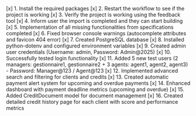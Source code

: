 [x] 1. Install the required packages
[x] 2. Restart the workflow to see if the project is working
[x] 3. Verify the project is working using the feedback tool
[x] 4. Inform user the import is completed and they can start building
[x] 5. Implementation of all missing functionalities from specifications completed
[x] 6. Fixed browser console warnings (autocomplete attributes and favicon 404 error)
[x] 7. Created PostgreSQL database
[x] 8. Installed python-dotenv and configured environment variables
[x] 9. Created admin user credentials (Username: admin, Password: Admin@2025)
[x] 10. Successfully tested login functionality
[x] 11. Added 5 new test users (2 managers: gestionnaire1, gestionnaire2 + 3 agents: agent1, agent2, agent3) - Password: Manager@123 / Agent@123
[x] 12. Implemented advanced search and filtering for clients and credits
[x] 13. Created automatic payment alert system for upcoming and overdue payments
[x] 14. Enhanced dashboard with payment deadline metrics (upcoming and overdue)
[x] 15. Added CreditDocument model for document management
[x] 16. Created detailed credit history page for each client with score and performance metrics